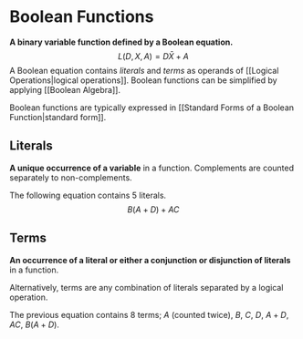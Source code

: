 # Boolean Functions
**A binary variable function defined by a Boolean equation.**
$$L(D,X,A)=D\bar{X}+A$$
A Boolean equation contains *literals* and *terms* as operands of [[Logical Operations|logical operations]]. Boolean functions can be simplified by applying [[Boolean Algebra]].

Boolean functions are typically expressed in [[Standard Forms of a Boolean Function|standard form]].


## Literals
**A unique occurrence of a variable** in a function. Complements are counted separately to non-complements.

The following equation contains $5$ literals.
$$B(A+D)+AC$$
## Terms
**An occurrence of a literal or either a conjunction or disjunction of literals** in a function.

Alternatively, terms are any combination of literals separated by a logical operation.

The previous equation contains $8$ terms; $A$ (counted twice), $B$, $C$, $D$, $A+D$, $AC$, $B(A+D)$.